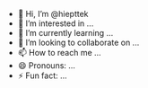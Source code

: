 - 👋 Hi, I’m @hiepttek
- 👀 I’m interested in ...
- 🌱 I’m currently learning ...
- 💞️ I’m looking to collaborate on ...
- 📫 How to reach me ...
- 😄 Pronouns: ...
- ⚡ Fun fact: ...

<!---
hiepttek/hiepttek is a ✨ special ✨ repository because its `README.md` (this file) appears on your GitHub profile.
You can click the Preview link to take a look at your changes.
--->
